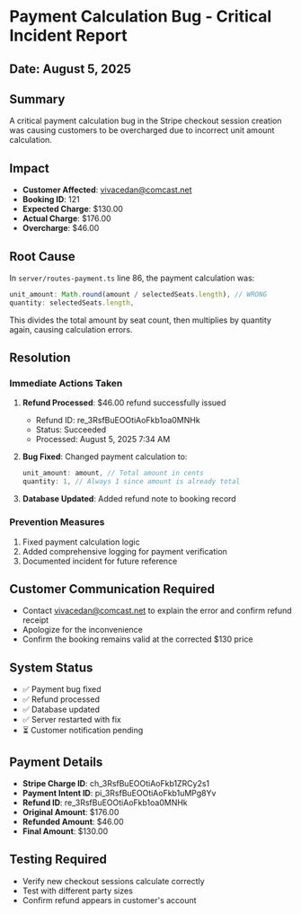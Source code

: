 # Payment Calculation Bug - Critical Incident Report

## Date: August 5, 2025

## Summary
A critical payment calculation bug in the Stripe checkout session creation was causing customers to be overcharged due to incorrect unit amount calculation.

## Impact
- **Customer Affected**: vivacedan@comcast.net
- **Booking ID**: 121
- **Expected Charge**: $130.00
- **Actual Charge**: $176.00
- **Overcharge**: $46.00

## Root Cause
In `server/routes-payment.ts` line 86, the payment calculation was:
```typescript
unit_amount: Math.round(amount / selectedSeats.length), // WRONG
quantity: selectedSeats.length,
```

This divides the total amount by seat count, then multiplies by quantity again, causing calculation errors.

## Resolution
### Immediate Actions Taken
1. **Refund Processed**: $46.00 refund successfully issued
   - Refund ID: re_3RsfBuEOOtiAoFkb1oa0MNHk
   - Status: Succeeded
   - Processed: August 5, 2025 7:34 AM

2. **Bug Fixed**: Changed payment calculation to:
   ```typescript
   unit_amount: amount, // Total amount in cents
   quantity: 1, // Always 1 since amount is already total
   ```

3. **Database Updated**: Added refund note to booking record

### Prevention Measures
1. Fixed payment calculation logic
2. Added comprehensive logging for payment verification
3. Documented incident for future reference

## Customer Communication Required
- Contact vivacedan@comcast.net to explain the error and confirm refund receipt
- Apologize for the inconvenience
- Confirm the booking remains valid at the corrected $130 price

## System Status
- ✅ Payment bug fixed
- ✅ Refund processed  
- ✅ Database updated
- ✅ Server restarted with fix
- ⏳ Customer notification pending

## Payment Details
- **Stripe Charge ID**: ch_3RsfBuEOOtiAoFkb1ZRCy2s1
- **Payment Intent ID**: pi_3RsfBuEOOtiAoFkb1uMPg8Yv
- **Refund ID**: re_3RsfBuEOOtiAoFkb1oa0MNHk
- **Original Amount**: $176.00
- **Refunded Amount**: $46.00
- **Final Amount**: $130.00

## Testing Required
- Verify new checkout sessions calculate correctly
- Test with different party sizes
- Confirm refund appears in customer's account